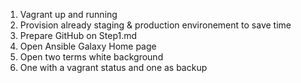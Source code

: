 1) Vagrant up and running
2) Provision already staging & production environement to save time
3) Prepare GitHub on Step1.md
4) Open Ansible Galaxy Home page
5) Open two terms white background
6) One with a vagrant status and one as backup
